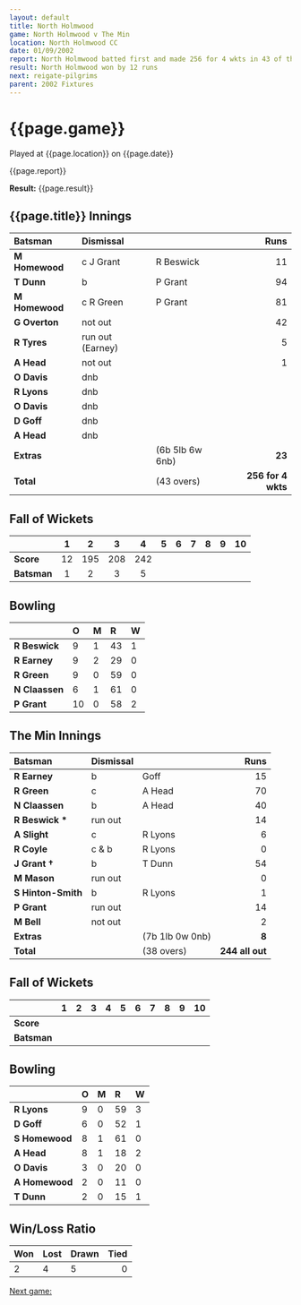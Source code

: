 ```yaml
---
layout: default
title: North Holmwood
game: North Holmwood v The Min
location: North Holmwood CC
date: 01/09/2002
report: North Holmwood batted first and made 256 for 4 wkts in 43 of their 45 overs. The Min replied with 244 all out in 38 overs
result: North Holmwood won by 12 runs
next: reigate-pilgrims
parent: 2002 Fixtures
---
```


# {{page.game}}

Played at {{page.location}} on {{page.date}}

{{page.report}}

**Result:** {{page.result}}

## {{page.title}} Innings

| Batsman | Dismissal |  | Runs |
|:---|:---|---|---:|
| **M Homewood** | c J Grant | R Beswick | 11 |
| **T Dunn** | b | P Grant | 94 |
| **M Homewood** | c R Green | P Grant | 81 |
| **G Overton** | not out |  | 42 |
| **R Tyres** | run out (Earney) |  | 5 |
| **A Head** | not out |   | 1 |
| **O Davis** | dnb |  |  |
| **R Lyons** | dnb |  |  |
| **O Davis** | dnb |  |  |
| **D Goff** | dnb |  |  |
| **A Head** | dnb |  |  |
| **Extras** | | (6b 5lb 6w 6nb) | **23** |
| **Total** | | (43 overs) | **256 for 4 wkts** |

## Fall of Wickets

| | 1 | 2 | 3 | 4 | 5 | 6 | 7 | 8 | 9 | 10 |
|---|:---:|:---:|:---:|:---:|:---:|:---:|:---:|:---:|:---:|:---:|
| **Score** | 12 | 195 | 208 | 242 |  |  |  |  |  |  |
| **Batsman** | 1 | 2 | 3 | 5 |  |  |  |  |  |  |

## Bowling

| | O | M | R | W |
|---|:---|:---|:---|:---|
| **R Beswick** | 9 | 1 | 43 | 1 |
| **R Earney** | 9 | 2 | 29 | 0 |
| **R Green** | 9 | 0 | 59 | 0 |
| **N Claassen** | 6 | 1 | 61 | 0 |
| **P Grant** | 10 | 0 | 58 | 2 |

## The Min Innings

| Batsman | Dismissal |  | Runs |
|:---|:---|---|---:|
| **R Earney** | b | Goff | 15 |
| **R Green** | c | A Head | 70 |
| **N Claassen** | b | A Head | 40 |
| **R Beswick &#42;** | run out |  | 14 |
| **A Slight** | c | R Lyons | 6 |
| **R Coyle** | c & b | R Lyons | 0 |
| **J Grant &#8224;** | b | T Dunn | 54 |
| **M Mason** | run out |  | 0 |
| **S Hinton-Smith** | b | R Lyons | 1 |
| **P Grant** | run out |  | 14 |
| **M Bell** | not out |  | 2 |
| **Extras** | | (7b 1lb 0w 0nb) | **8** |
| **Total** | | (38 overs) | **244 all out** |

## Fall of Wickets

| | 1 | 2 | 3 | 4 | 5 | 6 | 7 | 8 | 9 | 10 |
|---|:---:|:---:|:---:|:---:|:---:|:---:|:---:|:---:|:---:|:---:|
| **Score** |  |  |  |  |  |  |  |  |  |  |
| **Batsman** |  |  |  |  |  |  |  |  |  |  |

## Bowling

| | O | M | R | W |
|---|:---|:---|:---|:---|
| **R Lyons** | 9 | 0 | 59 | 3 |
| **D Goff** | 6 | 0 | 52 | 1 |
| **S Homewood** | 8 | 1 | 61 | 0 |
| **A Head** | 8 | 1 | 18 | 2 |
| **O Davis** | 3 | 0 | 20 | 0 |
| **A Homewood** | 2 | 0 | 11 | 0 |
| **T Dunn** | 2 | 0 | 15 | 1 |

## Win/Loss Ratio

| Won | Lost | Drawn | Tied |
|:---|:---|:---|---:|
| 2 | 4 | 5 | 0 |

[Next game:]({{page.next}})
